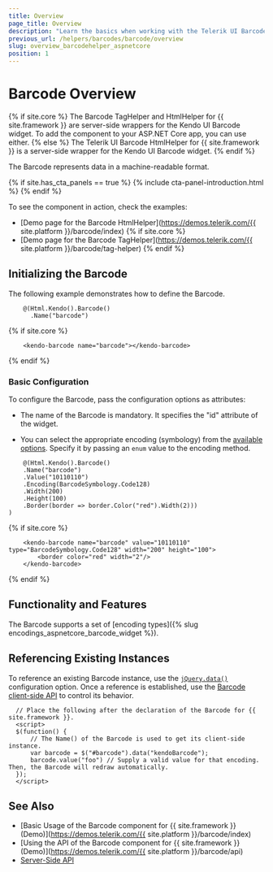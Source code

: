 ```yaml
---
title: Overview
page_title: Overview
description: "Learn the basics when working with the Telerik UI Barcode component for {{ site.framework }}"
previous_url: /helpers/barcodes/barcode/overview
slug: overview_barcodehelper_aspnetcore
position: 1
---
```


# Barcode Overview

{% if site.core %}
The Barcode TagHelper and HtmlHelper for {{ site.framework }} are server-side wrappers for the Kendo UI Barcode widget. To add the component to your ASP.NET Core app, you can use either.
{% else %}
The Telerik UI Barcode HtmlHelper for {{ site.framework }} is a server-side wrapper for the Kendo UI Barcode widget.
{% endif %}

The Barcode represents data in a machine-readable format.

{% if site.has_cta_panels == true %}
{% include cta-panel-introduction.html %}
{% endif %}

To see the component in action, check the examples:

* [Demo page for the Barcode HtmlHelper](https://demos.telerik.com/{{ site.platform }}/barcode/index)
{% if site.core %}
* [Demo page for the Barcode TagHelper](https://demos.telerik.com/{{ site.platform }}/barcode/tag-helper)
{% endif %}

## Initializing the Barcode

The following example demonstrates how to define the Barcode.

```HtmlHelper
    @(Html.Kendo().Barcode()
      .Name("barcode")
```
{% if site.core %}
```TagHelper
    <kendo-barcode name="barcode"></kendo-barcode>
```
{% endif %}

### Basic Configuration

To configure the Barcode, pass the configuration options as attributes:

* The name of the Barcode is mandatory. It specifies the "id" attribute of the widget.

* You can select the appropriate encoding (symbology) from the [available options](https://docs.telerik.com/kendo-ui/api/javascript/dataviz/ui/barcode/configuration/type). Specify it by passing an `enum` value to the encoding method.

```HtmlHelper
    @(Html.Kendo().Barcode()
    .Name("barcode")
    .Value("10110110")
    .Encoding(BarcodeSymbology.Code128)
    .Width(200)
    .Height(100)
    .Border(border => border.Color("red").Width(2)))
)
```
{% if site.core %}
```TagHelper
    <kendo-barcode name="barcode" value="10110110" type="BarcodeSymbology.Code128" width="200" height="100">
        <border color="red" width="2"/>
    </kendo-barcode>
```
{% endif %}

## Functionality and Features  

The Barcode supports a set of [encoding types]({% slug encodings_aspnetcore_barcode_widget %}).

## Referencing Existing Instances

To reference an existing Barcode instance, use the [`jQuery.data()`](https://api.jquery.com/jQuery.data/) configuration option. Once a reference is established, use the [Barcode client-side API](https://docs.telerik.com/kendo-ui/api/javascript/dataviz/ui/barcode#methods) to control its behavior.

      // Place the following after the declaration of the Barcode for {{ site.framework }}.
      <script>
      $(function() {
          // The Name() of the Barcode is used to get its client-side instance.
          var barcode = $("#barcode").data("kendoBarcode");
          barcode.value("foo") // Supply a valid value for that encoding. Then, the Barcode will redraw automatically.
      });
      </script>

## See Also

* [Basic Usage of the Barcode component for {{ site.framework }} (Demo)](https://demos.telerik.com/{{ site.platform }}/barcode/index)
* [Using the API of the Barcode component for {{ site.framework }} (Demo)](https://demos.telerik.com/{{ site.platform }}/barcode/api)
* [Server-Side API](/api/barcode)
